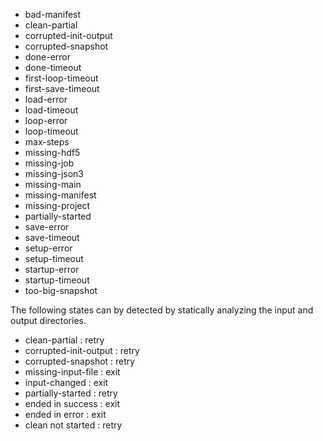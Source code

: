 - bad-manifest
- clean-partial
- corrupted-init-output
- corrupted-snapshot
- done-error
- done-timeout
- first-loop-timeout
- first-save-timeout
- load-error
- load-timeout
- loop-error
- loop-timeout
- max-steps
- missing-hdf5
- missing-job
- missing-json3
- missing-main
- missing-manifest
- missing-project
- partially-started
- save-error
- save-timeout
- setup-error
- setup-timeout
- startup-error
- startup-timeout
- too-big-snapshot

The following states can by detected by statically analyzing the input and output directories.
- clean-partial : retry
- corrupted-init-output : retry
- corrupted-snapshot : retry
- missing-input-file : exit
- input-changed : exit
- partially-started : retry
- ended in success : exit
- ended in error : exit
- clean not started : retry
